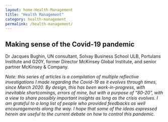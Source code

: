 ```yaml
---
layout: home-Health-Management
title: "Health Management"
category: health-management
permalink: /health-management/
---
```


## Making sense of the Covid-19 pandemic

Dr Jacques Bughin, UN consultant, Solvay Business School ULB, Portulans Institute and G20Y, former Director McKinsey Global Institute, and senior partner McKinsey & Company.

*Note: this series of articles is a compilation of multiple reflective investigations I made regarding the Covid-19 as it evolves through times, since March 2020. By design, this has been work-in-progress, with inevitable shortcomings, errors of mine, but with a purpose of “80-20”, with a view to share possibly important insights as long as the crisis evolves. I am grateful to a long list of people who provided feedbacks as well encouragements along the way. I hope that some of the ideas expressed herein are useful to the current debate on how to control this pandemic.*
